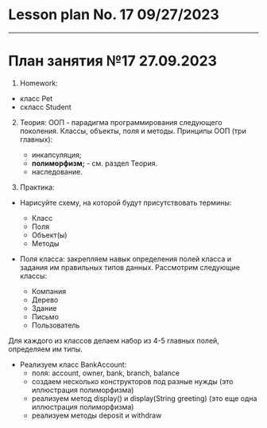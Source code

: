 # Lesson plan No. 17 09/27/2023



___________________________________________

# План занятия №17 27.09.2023

1. Homework:
- класс Pet 
- скласс Student

2. Теория:
   ООП - парадигма программирования следующего поколения.
   Классы, объекты, поля и методы. 
   Принципы ООП (три главных):
   - инкапсуляция;
   - **полиморфизм;**  - см. раздел Теория.
   - наследование.


3. Практика:

- Нарисуйте схему, на которой будут присутствовать термины:
  - Класс
  - Поля
  - Объект(ы)
  - Методы

- Поля класса:
закрепляем навык определения полей класса и задания им правильных типов данных.
Рассмотрим следующие классы:
  - Компания
  - Дерево
  - Здание
  - Письмо
  - Пользователь

Для каждого из классов делаем набор из 4-5 главных полей, определяем им типы.

- Реализуем класс BankAccount:
  - поля: account, owner, bank, branch, balance
  - создаем несколько конструкторов под разные нужды (это иллюстрация полиморфизма)
  - реализуем метод display() и display(String greeting) (это еще одна иллюстрация
  полиморфизма)
  - реализуем методы deposit и withdraw

